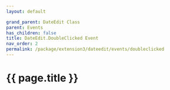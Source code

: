 ```yaml
---
layout: default

grand_parent: DateEdit Class
parent: Events
has_children: false
title: DateEdit.DoubleClicked Event
nav_order: 2
permalink: /package/extension3/dateedit/events/doubleclicked
---
```

# {{ page.title }}
